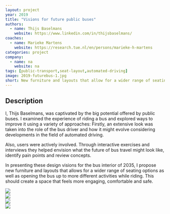 ```yaml
---
layout: project
year: 2019
title: "Visions for future public buses"
authors:
  - name: Thijs Baselmans
    website: https://www.linkedin.com/in/thijsbaselmans/
coaches:
  - name: Marieke Martens
    website: https://research.tue.nl/en/persons/marieke-h-martens
categories: project
company:
  - name: na
    website: na
tags: [public-transport,seat-layout,automated-driving]
image: 2019-futurebus-1.jpg
short: New furniture and layouts that allow for a wider range of seating options.
---
```


## Description
I, Thijs Baselmans, was captivated by the big potential offered by public buses. I examined the experience of riding a bus and explored ways to improve it using a variety of approaches: Firstly, an extensive look was taken into the role of the bus driver and how it might evolve considering developments in the field of automated driving.

Also, users were actively involved. Through interactive exercises and interviews they helped envision what the future of bus travel might look like, identify pain points and review concepts.

In presenting these design visions for the bus interior of 2035, I propose new furniture and layouts that allows for a wider range of seating options as well as opening the bus up to more different activities while riding. This should create a space that feels more engaging, comfortable and safe.

<div class="project-image">
  <img src="/assets/img/2019-futurebus-2.jpg">
</div>
<div class="project-image">
  <img src="/assets/img/2019-futurebus-3.jpg">
</div>
<div class="project-image">
  <img src="/assets/img/2019-futurebus-4.jpg">
</div>
<div class="project-image">
  <img src="/assets/img/2019-futurebus-5.jpg">
</div>